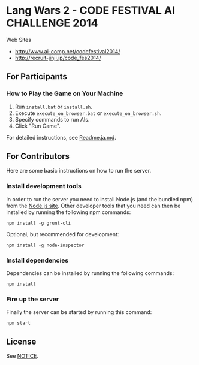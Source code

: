 # Lang Wars 2 - CODE FESTIVAL AI CHALLENGE 2014

Web Sites

- http://www.ai-comp.net/codefestival2014/
- http://recruit-jinji.jp/code_fes2014/

## For Participants

### How to Play the Game on Your Machine

1. Run `install.bat` or `install.sh`.
2. Execute `execute_on_browser.bat` or `execute_on_browser.sh`.
3. Specify commands to run AIs.
4. Click "Run Game".

For detailed instructions, see [Readme.ja.md](Readme.ja.md).

## For Contributors
Here are some basic instructions on how to run the server.

### Install development tools
In order to run the server you need to install Node.js (and the bundled npm) from the [Node.js site](http://nodejs.org/).
Other developer tools that you need can then be installed by running the following npm commands:
```
npm install -g grunt-cli
```

Optional, but recommended for development:
```
npm install -g node-inspector
```

### Install dependencies
Dependencies can be installed by running the following commands:
```
npm install
```

### Fire up the server
Finally the server can be started by running this command:
```
npm start
```

## License

See [NOTICE](NOTICE).
